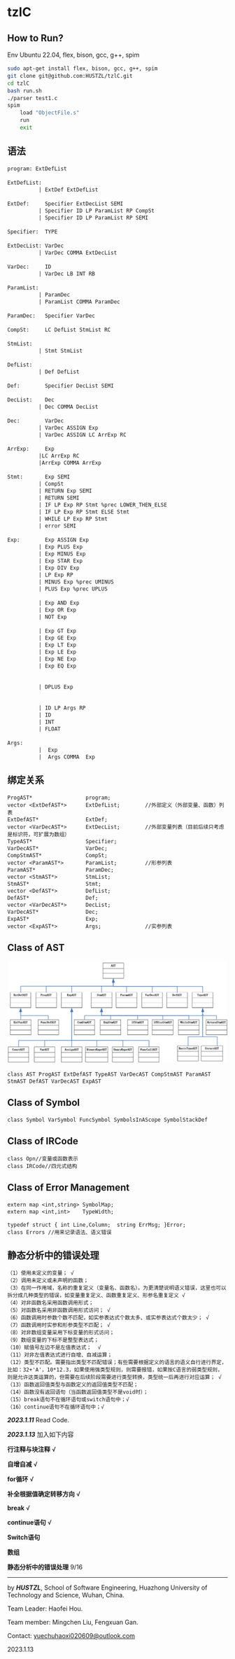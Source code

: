 # tzlC

## How to Run?

Env Ubuntu 22.04, flex, bison, gcc, g++, spim
```bash
sudo apt-get install flex, bison, gcc, g++, spim
git clone git@github.com:HUSTZL/tzlC.git
cd tzlC
bash run.sh
./parser test1.c
spim
	load "ObjectFile.s"
	run
	exit
```

## 语法
```bison
program: ExtDefList		

ExtDefList:
          | ExtDef ExtDefList
          
ExtDef:     Specifier ExtDecList SEMI
          | Specifier ID LP ParamList RP CompSt
          | Specifier ID LP ParamList RP SEMI
          
Specifier:  TYPE

ExtDecList: VarDec
          | VarDec COMMA ExtDecList

VarDec:     ID   
          | VarDec LB INT RB

ParamList:
          | ParamDec  
          | ParamList COMMA ParamDec
          
ParamDec:   Specifier VarDec

CompSt:     LC DefList StmList RC

StmList:
          | Stmt StmList

DefList: 
          | Def DefList

Def:   		Specifier DecList SEMI 

DecList:    Dec
          | Dec COMMA DecList
          
Dec:  		VarDec
       	  | VarDec ASSIGN Exp
       	  | VarDec ASSIGN LC ArrExp RC

ArrExp: 	Exp
       	  |LC ArrExp RC
          |ArrExp COMMA ArrExp

Stmt:   	Exp SEMI
      	  | CompSt
      	  | RETURN Exp SEMI
      	  | RETURN SEMI
      	  | IF LP Exp RP Stmt %prec LOWER_THEN_ELSE
      	  | IF LP Exp RP Stmt ELSE Stmt
      	  | WHILE LP Exp RP Stmt 
      	  | error SEMI

Exp:    	Exp ASSIGN Exp
      	  | Exp PLUS Exp 
       	  | Exp MINUS Exp
       	  | Exp STAR Exp
       	  | Exp DIV Exp 
       	  | LP Exp RP
       	  | MINUS Exp %prec UMINUS  
       	  | PLUS Exp %prec UPLUS

       	  | Exp AND Exp   
       	  | Exp OR Exp    
       	  | NOT Exp

       	  | Exp GT Exp	
       	  | Exp GE Exp 	
       	  | Exp LT Exp 	
       	  | Exp LE Exp 	
       	  | Exp NE Exp 
       	  | Exp EQ Exp


       	  | DPLUS Exp


       	  | ID LP Args RP
       	  | ID            	
       	  | INT           	
       	  | FLOAT       
       	  
Args:  
       	  |  Exp 
       	  |	 Args COMMA  Exp
```


## 绑定关系
```
ProgAST*                 program;
vector <ExtDefAST*> 	 ExtDefList;  	    //外部定义（外部变量、函数）列表
ExtDefAST* 				 ExtDef;
vector <VarDecAST*>  	 ExtDecList;        //外部变量列表（目前后续只考虑是标识符，可扩展为数组）
TypeAST*				 Specifier;
VarDecAST* 				 VarDec;
CompStmAST*				 CompSt;
vector <ParamAST*>  	 ParamList;         //形参列表
ParamAST* 				 ParamDec;
vector <StmAST*>   		 StmList;
StmAST* 				 Stmt;
vector <DefAST*>   		 DefList;
DefAST* 				 Def;
vector <VarDecAST*> 	 DecList;
VarDecAST* 				 Dec;
ExpAST* 				 Exp;
vector <ExpAST*>    	 Args;       		//实参列表
```

## Class of AST

![AST](AST.png)



```
class AST ProgAST ExtDefAST TypeAST VarDecAST CompStmAST ParamAST StmAST DefAST VarDecAST ExpAST
```

## Class of Symbol

```
class Symbol VarSymbol FuncSymbol SymbolsInAScope SymbolStackDef
```

## Class of IRCode

```
class Opn//变量或函数表示
class IRCode//四元式结构
```

## Class of Error Management

```
extern map <int,string> SymbolMap;
extern map <int,int>    TypeWidth;
```



```
typedef struct { int Line,Column;  string ErrMsg; }Error;
class Errors //用来记录语法、语义错误
```

## 静态分析中的错误处理

```
（1）使用未定义的变量； √
（2）调用未定义或未声明的函数；
（3）在同一作用域，名称的重复定义（变量名、函数名）。为更清楚说明语义错误，这里也可以拆分成几种类型的错误，如变量重复定义、函数重复定义、形参名重复定义 √
（4）对非函数名采用函数调用形式； 
（5）对函数名采用非函数调用形式访问； √
（6）函数调用时参数个数不匹配，如实参表达式个数太多、或实参表达式个数太少； √
（7）函数调用时实参和形参类型不匹配； √
（8）对非数组变量采用下标变量的形式访问；
（9）数组变量的下标不是整型表达式； 
（10）赋值号左边不是左值表达式；  √
（11）对非左值表达式进行自增、自减运算； 
（12）类型不匹配。需要指出类型不匹配错误；有些需要根据定义的语言的语义自行进行界定，比如：32+'A'，10*12.3，如果使用强类型规则，则需要报错，如果按C语言的弱类型规则，则是允许这类运算的，但需要在后续阶段需要进行类型转换，类型统一后再进行对应运算； √
（13）函数返回值类型与函数定义的返回值类型不匹配；
（14）函数没有返回语句（当函数返回值类型不是void时）；
（15）break语句不在循环语句或switch语句中；√
（16）continue语句不在循环语句中；√

```

***2023.1.11*** Read Code.

***2023.1.13*** 加入如下内容

**行注释与块注释** √

**自增自减** √

**for循环** √

**补全根据值确定转移方向** √

**break** √

**continue语句** √

**Switch语句**

**数组**

**静态分析中的错误处理**  9/16


----------------------------------


by ***HUSTZL***, School of Software Engineering, Huazhong University of Technology and Science, Wuhan, China.

Team Leader: Haofei Hou.

Team member: Mingchen Liu, Fengxuan Gan.

Contact: yuechuhaoxi020609@outlook.com

2023.1.13